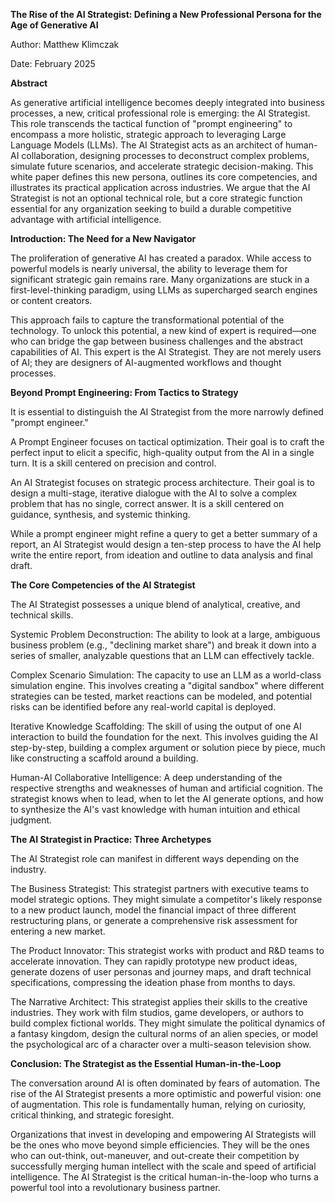 **The Rise of the AI Strategist: Defining a New Professional Persona for the Age of Generative AI**

Author: Matthew Klimczak

Date: February 2025

**Abstract**

As generative artificial intelligence becomes deeply integrated into business processes, a new, critical professional role is emerging: the AI Strategist. This role transcends the tactical function of "prompt engineering" to encompass a more holistic, strategic approach to leveraging Large Language Models (LLMs). The AI Strategist acts as an architect of human-AI collaboration, designing processes to deconstruct complex problems, simulate future scenarios, and accelerate strategic decision-making. This white paper defines this new persona, outlines its core competencies, and illustrates its practical application across industries. We argue that the AI Strategist is not an optional technical role, but a core strategic function essential for any organization seeking to build a durable competitive advantage with artificial intelligence.

**Introduction: The Need for a New Navigator**

The proliferation of generative AI has created a paradox. While access to powerful models is nearly universal, the ability to leverage them for significant strategic gain remains rare. Many organizations are stuck in a first-level-thinking paradigm, using LLMs as supercharged search engines or content creators.

This approach fails to capture the transformational potential of the technology. To unlock this potential, a new kind of expert is required—one who can bridge the gap between business challenges and the abstract capabilities of AI. This expert is the AI Strategist. They are not merely users of AI; they are designers of AI-augmented workflows and thought processes.

**Beyond Prompt Engineering: From Tactics to Strategy**

It is essential to distinguish the AI Strategist from the more narrowly defined "prompt engineer."

A Prompt Engineer focuses on tactical optimization. Their goal is to craft the perfect input to elicit a specific, high-quality output from the AI in a single turn. It is a skill centered on precision and control.

An AI Strategist focuses on strategic process architecture. Their goal is to design a multi-stage, iterative dialogue with the AI to solve a complex problem that has no single, correct answer. It is a skill centered on guidance, synthesis, and systemic thinking.

While a prompt engineer might refine a query to get a better summary of a report, an AI Strategist would design a ten-step process to have the AI help write the entire report, from ideation and outline to data analysis and final draft.

**The Core Competencies of the AI Strategist**

The AI Strategist possesses a unique blend of analytical, creative, and technical skills.

Systemic Problem Deconstruction: The ability to look at a large, ambiguous business problem (e.g., "declining market share") and break it down into a series of smaller, analyzable questions that an LLM can effectively tackle.

Complex Scenario Simulation: The capacity to use an LLM as a world-class simulation engine. This involves creating a "digital sandbox" where different strategies can be tested, market reactions can be modeled, and potential risks can be identified before any real-world capital is deployed.

Iterative Knowledge Scaffolding: The skill of using the output of one AI interaction to build the foundation for the next. This involves guiding the AI step-by-step, building a complex argument or solution piece by piece, much like constructing a scaffold around a building.

Human-AI Collaborative Intelligence: A deep understanding of the respective strengths and weaknesses of human and artificial cognition. The strategist knows when to lead, when to let the AI generate options, and how to synthesize the AI's vast knowledge with human intuition and ethical judgment.

**The AI Strategist in Practice: Three Archetypes**

The AI Strategist role can manifest in different ways depending on the industry.

The Business Strategist: This strategist partners with executive teams to model strategic options. They might simulate a competitor's likely response to a new product launch, model the financial impact of three different restructuring plans, or generate a comprehensive risk assessment for entering a new market.

The Product Innovator: This strategist works with product and R&D teams to accelerate innovation. They can rapidly prototype new product ideas, generate dozens of user personas and journey maps, and draft technical specifications, compressing the ideation phase from months to days.

The Narrative Architect: This strategist applies their skills to the creative industries. They work with film studios, game developers, or authors to build complex fictional worlds. They might simulate the political dynamics of a fantasy kingdom, design the cultural norms of an alien species, or model the psychological arc of a character over a multi-season television show.

**Conclusion: The Strategist as the Essential Human-in-the-Loop**

The conversation around AI is often dominated by fears of automation. The rise of the AI Strategist presents a more optimistic and powerful vision: one of augmentation. This role is fundamentally human, relying on curiosity, critical thinking, and strategic foresight.

Organizations that invest in developing and empowering AI Strategists will be the ones who move beyond simple efficiencies. They will be the ones who can out-think, out-maneuver, and out-create their competition by successfully merging human intellect with the scale and speed of artificial intelligence. The AI Strategist is the critical human-in-the-loop who turns a powerful tool into a revolutionary business partner.
